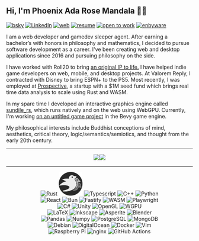 ## Hi, I'm Phoenix Ada Rose Mandala 🙇‍♀️

[![bsky](https://img.shields.io/badge/bsky-0285FF?logo=bluesky&logoColor=white "Meet me on bsky")](https://bsky.app/cubething.dev) [![LinkedIn](https://img.shields.io/badge/linkedin-0a66c2?logo=invision&logoColor=white "Visit me on LinkedIn")](https://www.linkedin.com/in/ada-mandala/) [![web](https://img.shields.io/badge/web-f59e0b?logo=htmx "Visit me on the web")](https://cubething.dev) [![resume](https://img.shields.io/badge/resume-red?logo=docsdotrs)](https://cubething.dev/static/media/resume.pdf "Download my resume") [![open to work](https://img.shields.io/badge/open_to_work-white?logo=protonmail "Send me an Email")](mailto:ada@cubething.dev) [![enbyware](https://pride-badges.pony.workers.dev/static/v1?label=enbyware&labelColor=%23555&stripeWidth=8&stripeColors=FCF434%2CFFFFFF%2C9C59D1%2C2C2C2C "they/she")](https://en.pronouns.page/are/they&she)

I am a web developer and gamedev sleeper agent.
After earning a bachelor’s with honors in philosophy and mathematics, I decided to pursue software development as a career. I've been creating web and desktop applications since 2016 and pursuing philosophy on the side.

I have worked with Roll20 to bring [an original IP to life.](https://burnbryte.com) I have helped indie game developers on web, mobile, and desktop projects. At Valorem Reply, I contracted with Disney to bring ESPN+ to the PS5. Most recently, I was employed at [Prospective](https://prospective.co), a startup with a $1M seed fund which brings real time data analysis to scale using Rust and WASM.

In my spare time I developed an interactive graphics engine called [sundile_rs](https://github.com/ada-x64/sundile_rs), which runs natively and on the web using WebGPU. Currently, I'm working [on an untitled game project](https://github.com/ada-x64/qproj) in the Bevy game engine.

My philosophical interests include Buddhist conceptions of mind, aesthetics, critical theory, logic/semantics/semiotics, and thought from the early 20th century.

---

<div align="center" style="display: flex; justify-content: center; align-items: end; flex-wrap: wrap">
<a href="https://github.com/ada-x64/qproj"><img style="margin:0" src="https://github-readme-stats.vercel.app/api/pin/?username=ada-x64&repo=qproj&theme=ayu-mirage"/></a> <a href="https://github.com/ada-x64/sundile_rs"><img style="margin:0" src="https://github-readme-stats.vercel.app/api/pin/?username=ada-x64&repo=sundile_rs&theme=ayu-mirage" /></a> 
</div>

---

  <div align="center">
    <img src="https://www.rustacean.net/assets/cuddlyferris.svg" height=64 title="Rust" />
    <img src="https://raw.githubusercontent.com/bevyengine/bevy/refs/heads/main/assets/branding/icon.svg" height=64 title="Bevy"/>
    <img src="https://cdn.jsdelivr.net/gh/devicons/devicon@latest/icons/typescript/typescript-original.svg"  height=64 title="Typescript"/>
    <img src="https://cdn.jsdelivr.net/gh/devicons/devicon@latest/icons/cplusplus/cplusplus-original.svg" height=64 title="C++"/>
    <img src="https://cdn.jsdelivr.net/gh/devicons/devicon@latest/icons/python/python-original.svg" height=64 title="Python"/>
  </div>
  <div align="center">
    <img src="https://cdn.jsdelivr.net/gh/devicons/devicon@latest/icons/react/react-original.svg" height=48 title="React"/>
    <img src="https://cdn.jsdelivr.net/gh/devicons/devicon@latest/icons/bun/bun-original.svg" height=48 title="Bun" />
    <img src="https://cdn.jsdelivr.net/gh/devicons/devicon@latest/icons/fastify/fastify-plain.svg" height=48 title="Fastify"/>
    <img src="https://cdn.jsdelivr.net/gh/devicons/devicon@latest/icons/wasm/wasm-original.svg" height=48 title="WASM"/>
    <img src="https://cdn.jsdelivr.net/gh/devicons/devicon@latest/icons/playwright/playwright-original.svg" height=48 title="Playwright"/>
  </div>
  <div align="center">
    <img src="https://cdn.jsdelivr.net/gh/devicons/devicon@latest/icons/csharp/csharp-plain.svg" height=48 title="C#" />
    <img src="https://cdn.jsdelivr.net/gh/devicons/devicon@latest/icons/unity/unity-plain.svg" height=48 title="Unity"/>
    <img src="https://cdn.jsdelivr.net/gh/devicons/devicon@latest/icons/opengl/opengl-plain.svg" height=48 title="OpenGL" />
    <img src="https://wgpu.rs/logo.min.svg" height=48 title="WGPU" />
  </div>
  <div align="center">
    <img src="https://simpleicons.org/icons/latex.svg" fill="#008080" height=48 title="LaTeX" />
    <img src="https://simpleicons.org/icons/inkscape.svg" height=48 title="Inkscape" />
    <img src="https://simpleicons.org/icons/aseprite.svg" height=48 title="Asperite" />
    <img src="https://cdn.jsdelivr.net/gh/devicons/devicon@latest/icons/blender/blender-original.svg" height=48 title="Blender" />
  </div>
  <div align="center">
    <img src="https://cdn.jsdelivr.net/gh/devicons/devicon@latest/icons/pandas/pandas-original.svg" height=36 title="Pandas" />
    <img src="https://cdn.jsdelivr.net/gh/devicons/devicon@latest/icons/numpy/numpy-plain.svg" height=36 title="Numpy" />
    <img src="https://cdn.jsdelivr.net/gh/devicons/devicon@latest/icons/postgresql/postgresql-plain.svg" height=36 title="PostgreSQL"/>
    <img src="https://cdn.jsdelivr.net/gh/devicons/devicon@latest/icons/mongodb/mongodb-plain-wordmark.svg" height=36 title="MongoDB"/>
  </div>
  <div align="center">
    <img src="https://cdn.jsdelivr.net/gh/devicons/devicon@latest/icons/debian/debian-original.svg" height=36 title="Debian" />
    <img src="https://cdn.jsdelivr.net/gh/devicons/devicon@latest/icons/digitalocean/digitalocean-original.svg" height=36 title="DigitalOcean" />
    <img src="https://cdn.jsdelivr.net/gh/devicons/devicon@latest/icons/docker/docker-plain.svg" height=36 title="Docker" />       
    <img src="https://cdn.jsdelivr.net/gh/devicons/devicon@latest/icons/vim/vim-plain.svg" height=36 title="Vim" />       
  </div>
  <div align="center">
    <img src="https://cdn.jsdelivr.net/gh/devicons/devicon@latest/icons/raspberrypi/raspberrypi-original.svg" height=36 title="Raspberry Pi" />
    <img src="https://cdn.jsdelivr.net/gh/devicons/devicon@latest/icons/nginx/nginx-original.svg" height=36 title="nginx" />
    <img src="https://cdn.jsdelivr.net/gh/devicons/devicon@latest/icons/githubactions/githubactions-original.svg" height=36 title="GitHub Actions" />        
  </div>
